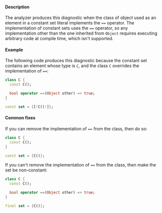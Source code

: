 #### Description

The analyzer produces this diagnostic when the class of object used as an
element in a constant set literal implements the `==` operator. The
implementation of constant sets uses the `==` operator, so any
implementation other than the one inherited from `Object` requires
executing arbitrary code at compile time, which isn't supported.

#### Example

The following code produces this diagnostic because the constant set
contains an element whose type is `C`, and the class `C` overrides the
implementation of `==`:

```dart
class C {
  const C();

  bool operator ==(Object other) => true;
}

const set = {[!C()!]};
```

#### Common fixes

If you can remove the implementation of `==` from the class, then do so:

```dart
class C {
  const C();
}

const set = {C()};
```

If you can't remove the implementation of `==` from the class, then make
the set be non-constant:

```dart
class C {
  const C();

  bool operator ==(Object other) => true;
}

final set = {C()};
```
